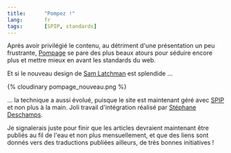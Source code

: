 ```yaml
--- 
title:      "Pompez !" 
lang:       fr 
tags:       [SPIP, standards]
---
```


Après avoir privilégié le contenu, au détriment d'une présentation un peu frustrante, [Pompage](http://pompage.net/) se pare des plus beaux atours pour séduire encore plus et mettre mieux en avant les standards du web.


Et si le nouveau design de [Sam Latchman](http://www.latchman.org/sam/) est splendide ...

{% cloudinary pompage_nouveau.png %}


... la technique a aussi évolué, puisque le site est maintenant géré avec [SPIP](http://www.spip.net/) et non plus à la main. Joli travail d'intégration réalisé par [Stéphane Deschamps](http://www.nota-bene.org/).

Je signalerais juste pour finir que les articles devraient maintenant être publiés au fil de l'eau et non plus mensuellement, et que des liens sont donnés vers des traductions publiées ailleurs, de très bonnes initiatives !
